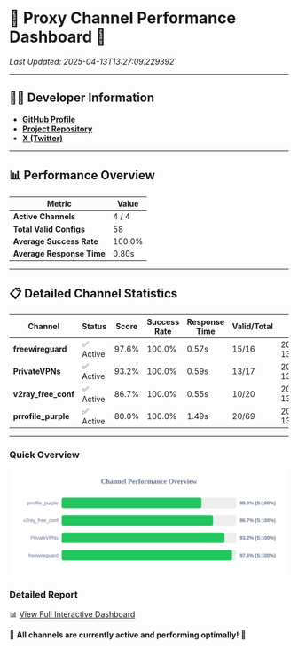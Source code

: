 # 🌟 Proxy Channel Performance Dashboard 🌟

_Last Updated: 2025-04-13T13:27:09.229392_

---

## 👩‍💻 Developer Information

- **[GitHub Profile](https://github.com/4n0nymou3)**  
- **[Project Repository](https://github.com/4n0nymou3/multi-proxy-config-fetcher)**  
- **[X (Twitter)](https://x.com/4n0nymou3)**  

---

## 📊 Performance Overview

| Metric                | Value       |
|-----------------------|-------------|
| **Active Channels**   | 4 / 4       |
| **Total Valid Configs** | 58          |
| **Average Success Rate** | 100.0%      |
| **Average Response Time** | 0.80s       |

---

## 📋 Detailed Channel Statistics

| Channel          | Status     | Score  | Success Rate | Response Time | Valid/Total | Last Success               |
|------------------|------------|--------|--------------|---------------|-------------|----------------------------|
| **freewireguard**  | ✅ Active  | 97.6%  | 100.0% | 0.57s         | 15/16       | 2025-04-13T13:27:09.227667 |
| **PrivateVPNs**  | ✅ Active  | 93.2%  | 100.0% | 0.59s         | 13/17       | 2025-04-13T13:27:08.629836 |
| **v2ray_free_conf**  | ✅ Active  | 86.7%  | 100.0% | 0.55s         | 10/20       | 2025-04-13T13:27:08.006149 |
| **prrofile_purple**  | ✅ Active  | 80.0%  | 100.0% | 1.49s         | 20/69       | 2025-04-13T13:27:07.426200 |

---

### Quick Overview
<div align="center">
  <a href="https://raw.githubusercontent.com/nullluser/NullRepo/refs/heads/main/assets/channel_stats_chart.svg">
    <img src="https://raw.githubusercontent.com/nullluser/NullRepo/refs/heads/main/assets/channel_stats_chart.svg" alt="Source Performance Statistics" width="800">
  </a>
</div>

### Detailed Report
📊 [View Full Interactive Dashboard](https://htmlpreview.github.io/?https://github.com/nullluser/NullRepo/blob/main/assets/performance_report.html)

🎉 **All channels are currently active and performing optimally!** 🎉
